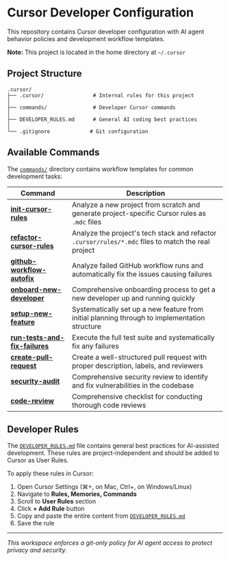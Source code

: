 # Cursor Developer Configuration

This repository contains Cursor developer configuration with AI agent behavior policies and development workflow templates.

**Note:** This project is located in the home directory at `~/.cursor`

## Project Structure

```
.cursor/
├── .cursor/                # Internal rules for this project
│
├── commands/               # Developer Cursor commands
│
├── DEVELOPER_RULES.md      # General AI coding best practices
│
└── .gitignore             # Git configuration
```

## Available Commands

The [`commands/`](commands/) directory contains workflow templates for common development tasks:

| Command | Description |
|---------|-------------|
| [**init-cursor-rules**](commands/init-cursor-rules.md) | Analyze a new project from scratch and generate project-specific Cursor rules as `.mdc` files |
| [**refactor-cursor-rules**](commands/refactor-cursor-rules.md) | Analyze the project's tech stack and refactor `.cursor/rules/*.mdc` files to match the real project |
| [**github-workflow-autofix**](commands/github-workflow-autofix.md) | Analyze failed GitHub workflow runs and automatically fix the issues causing failures |
| [**onboard-new-developer**](commands/onboard-new-developer.md) | Comprehensive onboarding process to get a new developer up and running quickly |
| [**setup-new-feature**](commands/setup-new-feature.md) | Systematically set up a new feature from initial planning through to implementation structure |
| [**run-tests-and-fix-failures**](commands/run-tests-and-fix-failures.md) | Execute the full test suite and systematically fix any failures |
| [**create-pull-request**](commands/create-pull-request.md) | Create a well-structured pull request with proper description, labels, and reviewers |
| [**security-audit**](commands/security-audit.md) | Comprehensive security review to identify and fix vulnerabilities in the codebase |
| [**code-review**](commands/code-review.md) | Comprehensive checklist for conducting thorough code reviews |

## Developer Rules

The [`DEVELOPER_RULES.md`](DEVELOPER_RULES.md) file contains general best practices for AI-assisted development. These rules are project-independent and should be added to Cursor as User Rules.

To apply these rules in Cursor:
1. Open Cursor Settings (⌘+, on Mac, Ctrl+, on Windows/Linux)
2. Navigate to **Rules, Memories, Commands**
3. Scroll to **User Rules** section
4. Click **+ Add Rule** button
5. Copy and paste the entire content from [`DEVELOPER_RULES.md`](DEVELOPER_RULES.md)
6. Save the rule

---

*This workspace enforces a git-only policy for AI agent access to protect privacy and security.*
